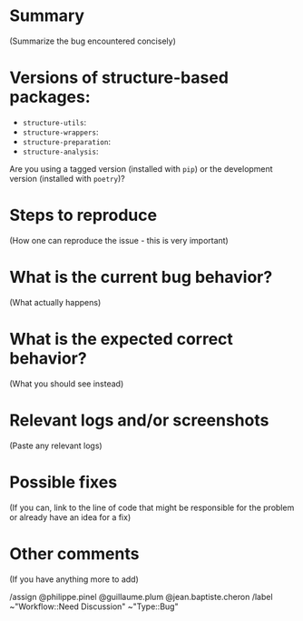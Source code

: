 # Summary

(Summarize the bug encountered concisely)

# Versions of structure-based packages:

- `structure-utils`:
- `structure-wrappers`:
- `structure-preparation`:
- `structure-analysis`:

Are you using a tagged version (installed with `pip`) or the development version (installed with `poetry`)?

# Steps to reproduce

(How one can reproduce the issue - this is very important)

# What is the current bug behavior?

(What actually happens)

# What is the expected correct behavior?

(What you should see instead)

# Relevant logs and/or screenshots

(Paste any relevant logs)

# Possible fixes

(If you can, link to the line of code that might be responsible for the problem or already have an idea for a fix)

# Other comments

(If you have anything more to add)

/assign @philippe.pinel @guillaume.plum @jean.baptiste.cheron
/label ~"Workflow::Need Discussion" ~"Type::Bug"
